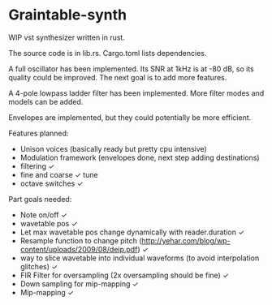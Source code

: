 # Graintable-synth
WIP vst synthesizer written in rust.

The source code is in lib.rs. Cargo.toml lists dependencies.

A full oscillator has been implemented. Its SNR at 1kHz is at -80 dB, so its quality could be improved. 
The next goal is to add more features.

A 4-pole lowpass ladder filter has been implemented. More filter modes and models can be added.

Envelopes are implemented, but they could potentially be more efficient.



Features planned:
* Unison voices (basically ready but pretty cpu intensive)
* Modulation framework (envelopes done, next step adding destinations)
* filtering ✓
* fine and coarse ✓ tune
* octave switches ✓



Part goals needed:
* Note on/off ✓
* wavetable pos ✓
* Let max wavetable pos change dynamically with reader.duration ✓
* Resample function to change pitch (http://yehar.com/blog/wp-content/uploads/2009/08/deip.pdf) ✓
* way to slice wavetable into individual waveforms (to avoid interpolation glitches) ✓
* FIR Filter for oversampling (2x oversampling should be fine) ✓
* Down sampling for mip-mapping ✓ 
* Mip-mapping ✓


